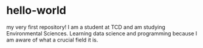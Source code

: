 # hello-world
my very first repository!
I am a student at TCD and am studying Environmental Sciences. 
Learning data science and programming because I am aware of what a crucial field it is.
